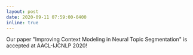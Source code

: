 ```yaml
---
layout: post
date: 2020-09-11 07:59:00-0400
inline: true
---
```


Our paper "Improving Context Modeling in Neural Topic Segmentation" is accepted at AACL-IJCNLP 2020!

